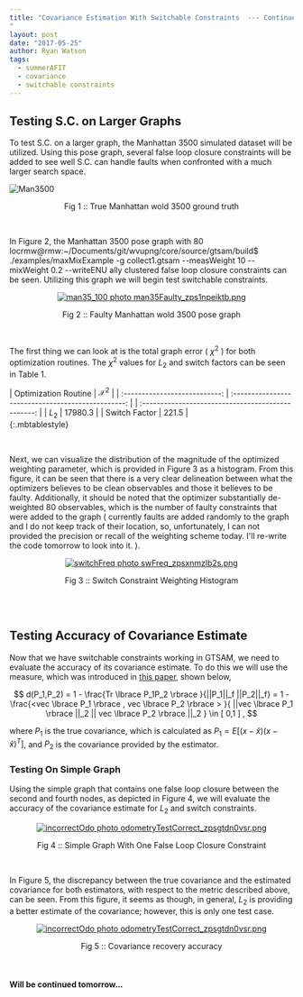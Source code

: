 ```yaml
---
title: "Covariance Estimation With Switchable Constraints  --- Continued 
"
layout: post
date: "2017-05-25"
author: Ryan Watson 
tags:
  - summerAFIT
  - covariance
  - switchable constraints
---
```


## Testing S.C. on Larger Graphs

To test S.C. on a larger graph, the Manhattan 3500 simulated dataset will be utilized. Using this pose graph, several false loop closure constraints will be added to see well S.C. can handle faults when confronted with a much larger search space.

![Man3500](http://www.lucacarlone.com/images/M3500_eg2o.jpg)  
<p align="center">
Fig 1 :: True Manhattan wold 3500 ground truth 
</p>
<br>

In Figure 2, the Manhattan 3500 pose graph with 80 locrmw@rmw:~/Documents/git/wvupng/core/source/gtsam/build$ ./examples/maxMixExample -g collect1.gtsam --measWeight 10 --mixWeight 0.2 --writeENU
ally clustered false loop closure constraints can be seen. Utilizing this graph we will begin test switchable constraints.

<p align="center">
<a href="https://lh3.googleusercontent.com/YzLWXVakmLl08noriCmIFPzwmkRnIbkVS9Fu_9oBG4-eBdg9MCgphiuMcoNcLLMHWzNgiADmwp8pWleIxq2AV0L3KVbQqJ9sTtskps45WEa9DxcZi7-7KkVzXA7ClkfULVcOaukHEQ=w630-h456-no" target="_blank"><img src="https://lh3.googleusercontent.com/YzLWXVakmLl08noriCmIFPzwmkRnIbkVS9Fu_9oBG4-eBdg9MCgphiuMcoNcLLMHWzNgiADmwp8pWleIxq2AV0L3KVbQqJ9sTtskps45WEa9DxcZi7-7KkVzXA7ClkfULVcOaukHEQ=w630-h456-no" border="0" alt="man35_100 photo man35Faulty_zps1npeiktb.png"/></a>
</p>
<p align="center">
Fig 2 :: Faulty Manhattan wold 3500 pose graph 
</p>
<br>

The first thing we can look at is the total graph error ( $\chi^2$ ) for both optimization routines. The $\chi^2$ values for $L_2$ and switch factors can be seen in Table 1.


| Optimization Routine        |     $\mathcal{X}^2$       |
| :---------------------------: | :------------------------------------------------: | | :------------------------------------------------: |
|    $L_2$              |   17980.3  | 
|    Switch Factor      |   221.5 |  
{:.mbtablestyle}

<br>

Next, we can visualize the distribution of the magnitude of the optimized weighting parameter, which is provided in Figure 3 as a histogram. From this figure, it can be seen that there is a very clear delineation between what the optimizers believes to be clean observables and those it believes to be faulty. Additionally, it should be noted that the optimizer substantially de-weighted 80 observables, which is the number of faulty constraints that were added to the graph ( currently faults are added randomly to the graph and I do not keep track of their location, so, unfortunately, I can not provided the precision or recall of the weighting scheme today. I'll re-write the code tomorrow to look into it. ).  


<p align="center">
<a href="https://lh3.googleusercontent.com/GKLn0uKgQtYG9aCqCNW5H37XWl-M-ZqJ8oNJk32aT1sySt4YCn42E8_-vNHwjucatuao50SIyUsMiI6f_uU57FEaad_NWGnz4o8JxGWzOdPQSx-dkshoyF_jT_hvCBYaM0JvnXrkNg=w630-h331-no" target="_blank"><img src="https://lh3.googleusercontent.com/GKLn0uKgQtYG9aCqCNW5H37XWl-M-ZqJ8oNJk32aT1sySt4YCn42E8_-vNHwjucatuao50SIyUsMiI6f_uU57FEaad_NWGnz4o8JxGWzOdPQSx-dkshoyF_jT_hvCBYaM0JvnXrkNg=w630-h331-no" border="0" alt="switchFreq photo swFreq_zpsxnmzlb2s.png"/></a>
</p>
<p align="center">
Fig 3 :: Switch Constraint Weighting Histogram 
</p>
<br><br>

## Testing Accuracy of Covariance Estimate

Now that we have switchable constraints working in GTSAM, we need to evaluate the accuracy of its covariance estimate. To do this we will use the measure, which was introduced in [this paper](http://ieeexplore.ieee.org/stamp/stamp.jsp?arnumber=1543265&tag=1), shown below,

$$ d(P_1,P_2) = 1 - \frac{Tr \lbrace P_1P_2 \rbrace }{||P_1||_f ||P_2||_f} = 1 - \frac{<vec \lbrace P_1 \rbrace , vec \lbrace P_2 \rbrace > }{ ||vec \lbrace P_1 \rbrace ||_2 || vec \lbrace P_2 \rbrace ||_2 }  \in [ 0,1 ] , $$

where $P_1$ is the true covariance, which is calculated as $P_1 = E[(x-\hat{x})(x-\hat{x})^T]$, and $P_2$ is the covariance provided by the estimator. 

### Testing On Simple Graph

Using the simple graph that contains one false loop closure between the second and fourth nodes, as depicted in Figure 4, we will evaluate the accuracy of the covariance estimate for $L_2$ and switch constraints.

<p align="center">
<a href="https://lh3.googleusercontent.com/7eTw5aQx5E1VhMx4kHF1YsAcEBJLzqw8tWebU_gcNCF1sMKCWl0xBovRL4zY4XNS6rU8rJdNBjjB0auMyWUDJZDg01JsoFzbPwqUr7-Ss3T0YLvaZhAN0WxWKsCqSMBws1qyugNrUA=w630-h331-no" target="_blank"><img src="https://lh3.googleusercontent.com/7eTw5aQx5E1VhMx4kHF1YsAcEBJLzqw8tWebU_gcNCF1sMKCWl0xBovRL4zY4XNS6rU8rJdNBjjB0auMyWUDJZDg01JsoFzbPwqUr7-Ss3T0YLvaZhAN0WxWKsCqSMBws1qyugNrUA=w630-h331-no" border="0" alt="incorrectOdo photo odometryTestCorrect_zpsgtdn0vsr.png"/></a>
</p>
<p align="center">
Fig 4 :: Simple Graph With One False Loop Closure Constraint  
</p>
<br>


In Figure 5, the discrepancy between the true covariance and the estimated covariance for both estimators, with respect to the metric described above, can be seen. From this figure, it seems as though, in general, $L_2$ is providing a better estimate of the covariance; however, this is only one test case. 


<p align="center">
<a href="https://lh3.googleusercontent.com/g5sd97py4SY_BuQTw7pLj83Z3lbCCDMos_NIPskNNGk7EYQ_NqmJBZRVDzBs8Mt8-b-ouH7GFPUH5NQHZAc-kTAw5mpPSyoHg5-Ot4gIeAp_GSqjWHR6lSeG5WpMg_t8ekiqgXk2Iw=w630-h331-no" target="_blank"><img src="https://lh3.googleusercontent.com/g5sd97py4SY_BuQTw7pLj83Z3lbCCDMos_NIPskNNGk7EYQ_NqmJBZRVDzBs8Mt8-b-ouH7GFPUH5NQHZAc-kTAw5mpPSyoHg5-Ot4gIeAp_GSqjWHR6lSeG5WpMg_t8ekiqgXk2Iw=w630-h331-no" border="0" alt="incorrectOdo photo odometryTestCorrect_zpsgtdn0vsr.png"/></a>
</p>
<p align="center">
Fig 5 :: Covariance recovery accuracy   
</p>
<br>


####  Will be continued tomorrow...

